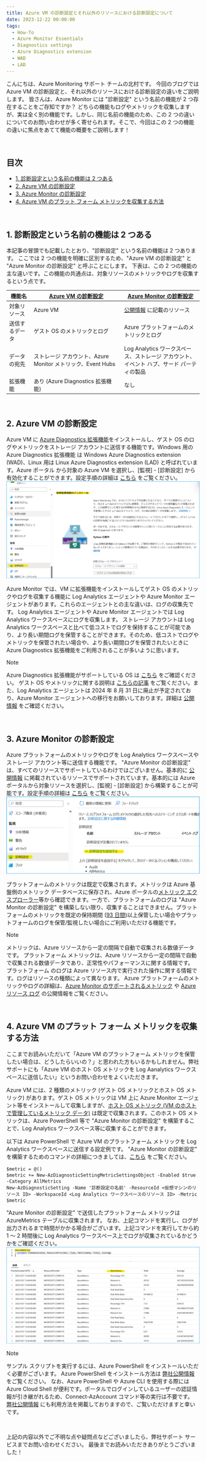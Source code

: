 ```yaml
---
title: Azure VM の診断設定とそれ以外のリソースにおける診断設定について
date: 2023-12-22 00:00:00
tags:
  - How-To
  - Azure Monitor Essentials
  - Diagnostics settings
  - Azure Diagnostics extension
  - WAD
  - LAD
---
```


こんにちは、Azure Monitoring サポート チームの北村です。
今回のブログでは Azure VM の診断設定と、それ以外のリソースにおける診断設定の違いをご説明します。
皆さんは、Azure Monitor には "診断設定" という名前の機能が 2 つ存在することをご存知ですか？
どちらの機能もログやメトリックを収集しますが、実は全く別の機能です。しかし、同じ名前の機能のため、この 2 つの違いについてのお問い合わせが多く寄せられます。そこで、今回はこの 2 つの機能の違いに焦点をあてて機能の概要をご説明します！

<br>

<!-- more -->
## 目次
- [1. 診断設定という名前の機能は 2 つある](#1-診断設定という名前の機能は-2-つある)
- [2. Azure VM の診断設定](#2-アラート-メールの登録解除に関するよくあるご質問)
- [3. Azure Monitor の診断設定](#3-Azure-Monitor-の診断設定)
- [4. Azure VM のプラット フォーム メトリックを収集する方法](#4-Azure-VM-のプラット-フォーム-メトリックを収集する方法)

<br>


## 1. 診断設定という名前の機能は 2 つある
本記事の冒頭でも記載したとおり、"診断設定" という名前の機能は 2 つあります。
ここでは 2 つの機能を明確に区別するため、"Azure VM の診断設定" と "Azure Monitor の診断設定" と呼ぶことにします。
下表は、この 2 つの機能の主な違いです。この機能の共通点は、対象リソースのメトリックやログを収集するという点です。

| 機能名 | [Azure VM の診断設定](https://learn.microsoft.com/ja-jp/azure/azure-monitor/agents/diagnostics-extension-overview) | [Azure Monitor の診断設定](https://learn.microsoft.com/ja-jp/azure/azure-monitor/essentials/diagnostic-settings?tabs=portal)  |
| --------------- | ----------------- | ----------------- | 
| 対象リソース | Azure VM  | [公開情報](https://learn.microsoft.com/ja-JP/azure/azure-monitor/reference/supported-logs/logs-index) に記載のリソース|
| 送信するデータ | ゲスト OS のメトリックとログ | Azure プラットフォームのメトリックとログ |
| データの宛先 | ストレージ アカウント、Azure Monitor メトリック、Event Hubs | Log Analytics ワークスペース、ストレージ アカウント、 <br> イベント ハブ、サード パーティの製品 |
| 拡張機能 | あり (Azure Diagnostics 拡張機能) | なし |

<br>


## 2. Azure VM の診断設定
Azure VM に [Azure Diagnostics 拡張機能](https://learn.microsoft.com/ja-jp/azure/azure-monitor/agents/diagnostics-extension-overview)をインストールし、ゲスト OS のログやメトリックをストレージ アカウントに送信する機能です。Windows 用の Azure Diagnostics 拡張機能 は Windows Azure Diagnostics extension (WAD)、Linux 用は Linux Azure Diagnostics extension (LAD) と呼ばれています。Azure ポータル から対象の Azure VM を選択し、[監視] - [診断設定] から有効化することができます。設定手順の詳細は [こちら](https://learn.microsoft.com/ja-jp/azure/azure-monitor/agents/diagnostics-extension-overview#installation-and-configuration) をご覧ください。
![](./HowToDiagnosticsSettings/image01.png)

Azure Monitor では、VM に拡張機能をインストールしてゲスト OS のメトリックやログを収集する機能に Log Analytics エージェントや Azure Monitor エージェントがあります。これらのエージェントとの主な違いは、ログの収集先です。
Log Analytics エージェントや Azure Monitor エージェントでは Log Analytics ワークスペースにログを収集します。
ストレージ アカウントは Log Analytics ワークスペースと比べて低コストでログを保持することが可能であり、より長い期間ログを保管することができます。そのため、低コストでログやメトリックを保管されたい場合や、より長い期間ログを保管されたいときに Azure Diagnostics 拡張機能をご利用されることが多いように思います。

> [!NOTE]
> Azure Diagnostics 拡張機能がサポートしている OS は [こちら](https://learn.microsoft.com/ja-jp/azure/azure-monitor/agents/agents-overview#compare-to-legacy-agents) をご確認ください。
> ゲスト OS やメトリックに関する説明は [こちらの記事](https://jpazmon-integ.github.io/blog/LogAnalytics/MonitorAzVM_logs/) をご覧ください。また、Log Analytics エージェントは 2024 年 8 月 31 日に廃止が予定されており、Azure Monitor エージェントへの移行をお願いしております。詳細は [公開情報](https://learn.microsoft.com/ja-jp/azure/azure-monitor/agents/azure-monitor-agent-migration) をご確認ください。

<br>


## 3. Azure Monitor の診断設定
Azure プラットフォームのメトリックやログを Log Analytics ワークスペースやストレージ アカウント等に送信する機能です。
"Azure Monitor の診断設定" は、すべてのリソースでサポートしているわけではございません。基本的に [公開情報](https://learn.microsoft.com/ja-JP/azure/azure-monitor/reference/supported-logs/logs-index) に掲載されているリソースでサポートされています。基本的には Azure ポータルから対象リソースを選択し、[監視] - [診断設定] から構築することが可能です。設定手順の詳細は [こちら](https://learn.microsoft.com/ja-jp/azure/azure-monitor/essentials/diagnostic-settings?tabs=portal#create-diagnostic-settings) をご覧ください。
![](./HowToDiagnosticsSettings/image02.png)


プラットフォームのメトリックは既定で収集されます。メトリックは Azure 基盤側のメトリック データベースに保存され、Azure ポータルの[メトリック エクスプローラー](https://learn.microsoft.com/ja-jp/azure/azure-monitor/essentials/metrics-getting-started)等から確認できます。一方で、プラットフォームのログは "Azure Monitor の診断設定" を構築しない限り、収集することはできません。プラット フォームのメトリックを既定の保持期間 ([93 日間](https://learn.microsoft.com/ja-jp/azure/azure-monitor/essentials/data-platform-metrics#platform-and-custom-metrics))以上保管したい場合やプラットフォームのログを保管/監視したい場合にご利用いただける機能です。

> [!NOTE]
> メトリックは、Azure リソースから一定の間隔で自動で収集される数値データです。
> プラットフォーム メトリックは、Azure リソースから一定の間隔で自動で収集される数値データであり、正常性やパフォーマンスに関する情報です。
> プラットフォーム のログは Azure リソース内で実行された操作に関する情報です。ログはリソースの種類によって異なります。
> Azure プラットフォームのメトリックやログの詳細は、[Azure Monitor のサポートされるメトリック](https://learn.microsoft.com/ja-jp/azure/azure-monitor/reference/supported-metrics/metrics-index) や [Azure リソース ログ](https://learn.microsoft.com/ja-jp/azure/azure-monitor/essentials/resource-logs) の公開情報をご覧ください。

<br>


## 4. Azure VM のプラット フォーム メトリックを収集する方法
ここまでお読みいただいて「Azure VM のプラットフォーム メトリックを保管したい場合は、どうしたらいいの？」と思われた方もいるかもしれません。弊社サポートにも「Azure VM のホスト OS メトリックを Log Aanalytics ワークスペースに送信したい」というお問い合わせをよくいただきます。

Azure VM には、2 種類のメトリック (ゲスト OS メトリックとホスト OS メトリック) があります。ゲスト OS メトリックは VM 上に Azure Monitor エージェント等をインストールして収集しますが、[ホスト OS メトリック (VM のホストで管理しているメトリック データ)](https://learn.microsoft.com/ja-jp/azure/azure-monitor/reference/supported-metrics/microsoft-classiccompute-virtualmachines-metrics) は既定で収集されます。このホスト OS メトリックは、Azure PowerShell 等で "Azure Monitor の診断設定" を構築することで、Log Analytics ワークスペース等に収集することができます。

以下は Azure PowerShell で Azure VM のプラットフォーム メトリックを Log Analytics ワークスペースに送信する設定例です。
"Azure Monitor の診断設定" を構築するためのコマンドの詳細につきましては、[こちら](https://learn.microsoft.com/ja-jp/powershell/module/az.monitor/new-azdiagnosticsetting?view=azps-10.3.0) をご覧ください。

```CMD
$metric = @()
$metric += New-AzDiagnosticSettingMetricSettingsObject -Enabled $true -Category AllMetrics
New-AzDiagnosticSetting -Name '診断設定の名前' -ResourceId <仮想マシンのリソース ID> -WorkspaceId <Log Analytics ワークスペースのリソース ID> -Metric $metric
```

"Azure Monitor の診断設定" で送信したプラットフォーム メトリックは AzureMetrics テーブルに収集されます。
なお、上記コマンドを実行し、ログが出力されるまで時間がかかる場合がございます。上記コマンドを実行してから約 1 ～ 2 時間後に Log Analytics ワークスペース上でログが収集されているかどうかをご確認ください。
![](./HowToDiagnosticsSettings/image03.png)


> [!NOTE]
> サンプル スクリプトを実行するには、Azure PowerShell をインストールいただく必要がございます。
> Azure PowerShell をインストール方法は [弊社公開情報](https://learn.microsoft.com/ja-jp/powershell/azure/install-azure-powershell?view=azps-10.2.0&viewFallbackFrom=azps-8.1.0) をご覧ください。
> なお、Azure PowerShell や Azure CLI を使用する際には Azure Cloud Shell が便利です。ポータルでログインしているユーザーの認証情報が引き継がれるため、Connect-AzAccount コマンド等の実行は不要です。
> [弊社公開情報](https://learn.microsoft.com/ja-JP/azure/cloud-shell/overview) にも利用方法を掲載しておりますので、ご覧いただけますと幸いです。

<br>

上記の内容以外でご不明な点や疑問点などございましたら、弊社サポート サービスまでお問い合わせください。
最後までお読みいただきありがとうございました！
